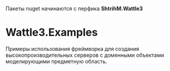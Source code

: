 Пакеты nuget начинаются с перфика **ShtrihM.Wattle3**

# Wattle3.Examples

Примеры использования фреймворка для создания высокопроизводительных серверов с доменными объектами моделирующими предметную область.
